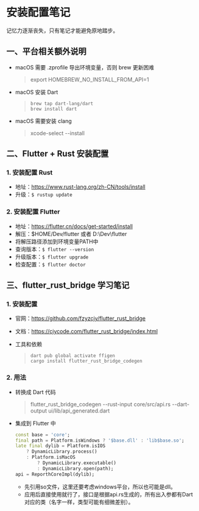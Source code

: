 # 安装配置笔记

记忆力逐渐丧失，只有笔记才能避免原地踏步。

## 一、平台相关额外说明

* macOS 需要 .zprofile 导出环境变量，否则 brew 更新困难
  > export HOMEBREW_NO_INSTALL_FROM_API=1

* macOS 安装 Dart

  > ```shell
  > brew tap dart-lang/dart
  > brew install dart

* macOS 需要安装 clang
  > xcode-select --install

## 二、Flutter + Rust 安装配置

### 1. 安装配置 Rust

* 地址：<https://www.rust-lang.org/zh-CN/tools/install>
* 升级：`$ rustup update`

### 2. 安装配置 Flutter

* 地址：<https://flutter.cn/docs/get-started/install>
* 解压：$HOME/Dev/flutter 或者 D:\Dev\flutter
* 将解压路径添加到环境变量PATH中
* 查询版本：`$ flutter --version`
* 升级版本：`$ flutter upgrade`
* 检查配置：`$ flutter doctor`

## 三、flutter_rust_bridge 学习笔记

### 1. 安装配置

* 官网：<https://github.com/fzyzcjy/flutter_rust_bridge>
* 文档：<https://cjycode.com/flutter_rust_bridge/index.html>

* 工具和依赖

  > ```shell
  > dart pub global activate ffigen
  > cargo install flutter_rust_bridge_codegen

### 2. 用法

* 转换成 Dart 代码
  > flutter_rust_bridge_codegen --rust-input core/src/api.rs --dart-output ui/lib/api_generated.dart

* 集成到 Flutter 中

  ```dart
  const base = 'core';
  final path = Platform.isWindows ? '$base.dll' : 'lib$base.so';
  late final dylib = Platform.isIOS
      ? DynamicLibrary.process()
      : Platform.isMacOS
          ? DynamicLibrary.executable()
          : DynamicLibrary.open(path);
  api = ReporthCoreImpl(dylib);
  ```

  * 先引用so文件，这里还要考虑windows平台，所以也可能是dll。
  * 应用后直接使用就行了，接口是根据api.rs生成的，所有出入参都有Dart对应的类（名字一样，类型可能有细微差别）。

